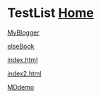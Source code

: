 # TestList  [Home](../index.md)

[MyBlogger](https://ambroseren.blogspot.com/)

[elseBook](https://ebook2.lorefree.com)

[index.html](https://cdn.jsdelivr.net/gh/AmbroseRen/test@master/test/indexOne.html)

[index2.html](index2.md)

[MDdemo](MDdemo.md)

<script async src="https://cse.google.com/cse.js?cx=2f0e585bf98b84b6d"></script>
<div class="gcse-search"></div>
